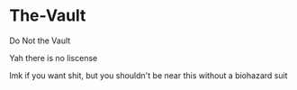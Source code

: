 # The-Vault
Do Not the Vault

Yah there is no liscense

lmk if you want shit, but you shouldn't be near this without a biohazard suit
